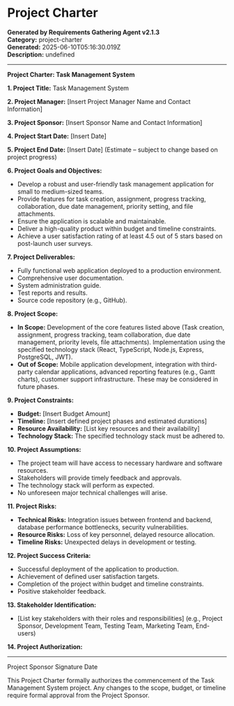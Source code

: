 # Project Charter

**Generated by Requirements Gathering Agent v2.1.3**  
**Category:** project-charter  
**Generated:** 2025-06-10T05:16:30.019Z  
**Description:** undefined

---

**Project Charter: Task Management System**

**1. Project Title:** Task Management System

**2. Project Manager:** [Insert Project Manager Name and Contact Information]

**3. Project Sponsor:** [Insert Sponsor Name and Contact Information]

**4. Project Start Date:** [Insert Date]

**5. Project End Date:** [Insert Date] (Estimate – subject to change based on project progress)

**6. Project Goals and Objectives:**

* Develop a robust and user-friendly task management application for small to medium-sized teams.
* Provide features for task creation, assignment, progress tracking, collaboration, due date management, priority setting, and file attachments.
* Ensure the application is scalable and maintainable.
* Deliver a high-quality product within budget and timeline constraints.
* Achieve a user satisfaction rating of at least 4.5 out of 5 stars based on post-launch user surveys.


**7. Project Deliverables:**

* Fully functional web application deployed to a production environment.
* Comprehensive user documentation.
* System administration guide.
* Test reports and results.
* Source code repository (e.g., GitHub).


**8. Project Scope:**

* **In Scope:** Development of the core features listed above (Task creation, assignment, progress tracking, team collaboration, due date management, priority levels, file attachments).  Implementation using the specified technology stack (React, TypeScript, Node.js, Express, PostgreSQL, JWT).
* **Out of Scope:**  Mobile application development, integration with third-party calendar applications, advanced reporting features (e.g., Gantt charts),  customer support infrastructure.  These may be considered in future phases.


**9. Project Constraints:**

* **Budget:** [Insert Budget Amount]
* **Timeline:**  [Insert defined project phases and estimated durations]
* **Resource Availability:**  [List key resources and their availability]
* **Technology Stack:**  The specified technology stack must be adhered to.


**10. Project Assumptions:**

* The project team will have access to necessary hardware and software resources.
* Stakeholders will provide timely feedback and approvals.
* The technology stack will perform as expected.
* No unforeseen major technical challenges will arise.


**11. Project Risks:**

* **Technical Risks:**  Integration issues between frontend and backend, database performance bottlenecks, security vulnerabilities.
* **Resource Risks:**  Loss of key personnel, delayed resource allocation.
* **Timeline Risks:**  Unexpected delays in development or testing.


**12. Project Success Criteria:**

* Successful deployment of the application to production.
* Achievement of defined user satisfaction targets.
* Completion of the project within budget and timeline constraints.
* Positive stakeholder feedback.


**13. Stakeholder Identification:**

* [List key stakeholders with their roles and responsibilities]  (e.g., Project Sponsor, Development Team, Testing Team, Marketing Team, End-users)


**14. Project Authorization:**

____________________________                  ____________________________
Project Sponsor Signature                     Date


This Project Charter formally authorizes the commencement of the Task Management System project.  Any changes to the scope, budget, or timeline require formal approval from the Project Sponsor.
